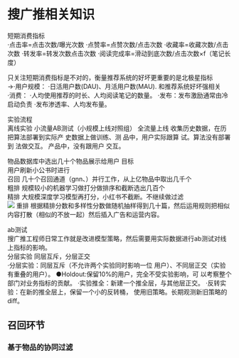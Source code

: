 # 搜广推相关知识
短期消费指标  
·点击率=点击次数/曝光次数
·点赞率=点赞次数/点击次数
·收藏率=收藏次数/点击次数
·转发率=转发次数点击次数
·阅读完成率=滑动到底次数/点击次数×f（笔记长度）

只关注短期消费指标是不对的，衡量推荐系统的好坏更重要的是北极星指标  
→·用户规模：
·日活用户数(DAU)、月活用户数(MAU). 和推荐系统好坏强相关  
·消费：
·人均使用推荐的时长、人均阅读笔记的数量。
·发布：发布激励通常由冷启动负责
·发布渗透率、人均发布量。

实验流程  
离线实验
小流量AB测试（小规模上线对照组）
全流量上线
收集历史数据，在历
把算法部署到实际产
史数据上做训练、测
品中，用户实际跟算
试。算法没有部署到
法做交互。
产品中，没有跟用户
交互。  

物品数据库中选出几十个物品展示给用户 目标  
用户刷新小公书时进行  
召回 几十个召回通道（gnn、）并行工作，从上亿物品中取出几千个  
粗排 规模较小的机器学习做打分做排序和截断选出几百个  
精排  大规模深度学习模型再打分，小红书不截断。不继续做过滤  
![](https://cdn.jsdelivr.net/gh/EuphratesG/myPic@main/202501141512204.png)
重排 根据精排分数和多样性分数做随机抽样得到几十篇，然后运用规则把相似内容打散（相似的不放一起）然后插入广告和运营内容。  


ab测试  
搜广推工程师日常工作就是改进模型策略，然后需要用实际数据进行ab测试对线上指标的影响。  
分层实验 同层互斥，分层正交  
·分层实验：同层互斥（不允许两个实验同时影响一位
用户）、不同层正交（实验有重叠的用户）。
●Holdout:保留10%的用户，完全不受实验影响，可
以考察整个部门对业务指标的贡献。
·实验推全：新建一个推全层，与其他层正交。
·反转实验：在新的推全层上，保留一个小的反转桶，
使用旧策略。长期观测新旧策略的diff。   

## 召回环节 
### 基于物品的协同过滤  

